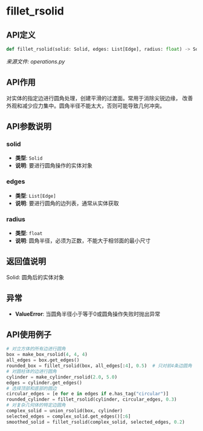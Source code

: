# fillet_rsolid

## API定义

```python
def fillet_rsolid(solid: Solid, edges: List[Edge], radius: float) -> Solid
```

*来源文件: operations.py*

## API作用

对实体的指定边进行圆角处理，创建平滑的过渡面。常用于消除尖锐边缘，
改善外观和减少应力集中。圆角半径不能太大，否则可能导致几何冲突。

## API参数说明

### solid

- **类型**: `Solid`
- **说明**: 要进行圆角操作的实体对象

### edges

- **类型**: `List[Edge]`
- **说明**: 要进行圆角的边列表，通常从实体获取

### radius

- **类型**: `float`
- **说明**: 圆角半径，必须为正数，不能大于相邻面的最小尺寸

## 返回值说明

Solid: 圆角后的实体对象

## 异常

- **ValueError**: 当圆角半径小于等于0或圆角操作失败时抛出异常

## API使用例子

```python
# 对立方体的所有边进行圆角
box = make_box_rsolid(4, 4, 4)
all_edges = box.get_edges()
rounded_box = fillet_rsolid(box, all_edges[:4], 0.5)  # 只对前4条边圆角
# 对圆柱体的边进行圆角
cylinder = make_cylinder_rsolid(2.0, 5.0)
edges = cylinder.get_edges()
# 选择顶部和底部的圆边
circular_edges = [e for e in edges if e.has_tag("circular")]
rounded_cylinder = fillet_rsolid(cylinder, circular_edges, 0.3)
# 对复杂几何体的特定边圆角
complex_solid = union_rsolid(box, cylinder)
selected_edges = complex_solid.get_edges()[:6]
smoothed_solid = fillet_rsolid(complex_solid, selected_edges, 0.2)
```
